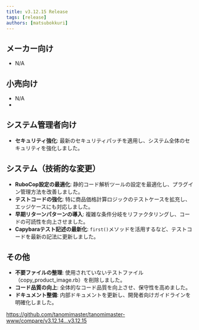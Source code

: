 ```yaml
---
title: v3.12.15 Release
tags: [release]
authors: [matsubokkuri]
---
```


<!-- truncate -->

## メーカー向け

- N/A

## 小売向け

- N/A
-
## システム管理者向け

- **セキュリティ強化**: 最新のセキュリティパッチを適用し、システム全体のセキュリティを強化しました。

## システム（技術的な変更）

- **RuboCop設定の最適化**: 静的コード解析ツールの設定を最適化し、プラグイン管理方法を改善しました。
- **テストコードの強化**: 特に商品価格計算ロジックのテストケースを拡充し、エッジケースにも対応しました。
- **早期リターンパターンの導入**: 複雑な条件分岐をリファクタリングし、コードの可読性を向上させました。
- **Capybaraテスト記述の最新化**: `first()`メソッドを活用するなど、テストコードを最新の記法に更新しました。

## その他

- **不要ファイルの整理**: 使用されていないテストファイル（copy_product_image.rb）を削除しました。
- **コード品質の向上**: 全体的なコード品質を向上させ、保守性を高めました。
- **ドキュメント整備**: 内部ドキュメントを更新し、開発者向けガイドラインを明確化しました。


https://github.com/tanomimaster/tanomimaster-www/compare/v3.12.14...v3.12.15
